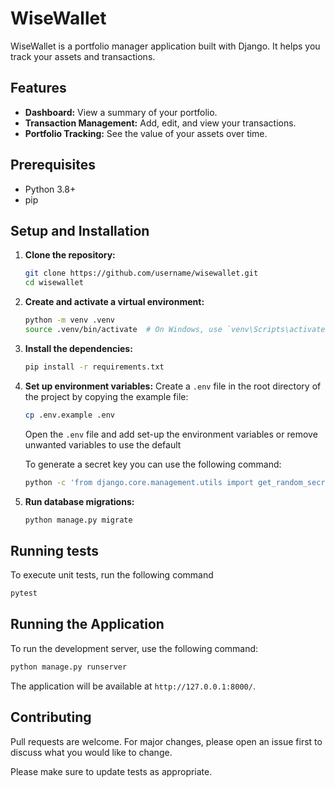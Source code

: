 # WiseWallet

WiseWallet is a portfolio manager application built with Django. It helps you track your assets and transactions.

## Features

*   **Dashboard:** View a summary of your portfolio.
*   **Transaction Management:** Add, edit, and view your transactions.
*   **Portfolio Tracking:** See the value of your assets over time.

## Prerequisites

*   Python 3.8+
*   pip

## Setup and Installation

1.  **Clone the repository:**
    ```bash
    git clone https://github.com/username/wisewallet.git
    cd wisewallet
    ```

2.  **Create and activate a virtual environment:**
    ```bash
    python -m venv .venv
    source .venv/bin/activate  # On Windows, use `venv\Scripts\activate`
    ```

3.  **Install the dependencies:**
    ```bash
    pip install -r requirements.txt
    ```

4.  **Set up environment variables:**
    Create a `.env` file in the root directory of the project by copying the example file:
    ```bash
    cp .env.example .env
    ```
    Open the `.env` file and add set-up the environment variables or remove unwanted variables to use the default
    
    To generate a secret key you can use the following command:
    ```bash
    python -c 'from django.core.management.utils import get_random_secret_key; print(get_random_secret_key())'
    ```

6.  **Run database migrations:**
    ```bash
    python manage.py migrate
    ```
    
## Running tests

To execute unit tests, run the following command
```bash
pytest
```

## Running the Application

To run the development server, use the following command:
```bash
python manage.py runserver
```
The application will be available at `http://127.0.0.1:8000/`.

## Contributing
Pull requests are welcome. For major changes, please open an issue first to discuss what you would like to change.

Please make sure to update tests as appropriate.
